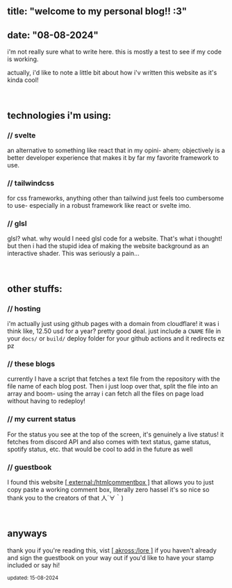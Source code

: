 ## title: "welcome to my personal blog!! :3"
## date: "08-08-2024"

i'm not really sure what to write here. this is mostly a test to see if my code is working.

actually, i'd like to note a little bit about how i'v written this website as it's kinda cool!

<br>

## technologies i'm using:
### // svelte
an alternative to something like react that in my opini- ahem; objectively is a better developer experience that makes it by far my favorite framework to use.

### // tailwindcss
for css frameworks, anything other than tailwind just feels too cumbersome to use- especially in a robust framework like react or svelte imo.

### // glsl
glsl? what. why would I need glsl code for a website. That's what i thought! but then i had the stupid idea of making the website background as an interactive shader. This was seriously a pain...

<br>

## other stuffs:
### // hosting
i'm actually just using github pages with a domain from cloudflare! it was i think like, 12.50 usd for a year? pretty good deal. just include a `CNAME` file in your `docs/` or `build/` deploy folder for your github actions and it redirects ez pz

### // these blogs
currently I have a script that fetches a text file from the repository with the file name of each blog post. Then i just loop over that, split the file into an array and boom- using the array i can fetch all the files on page load without having to redeploy!

### // my current status
For the status you see at the top of the screen, it's genuinely a live status! it fetches from discord API and also comes with text status, game status, spotify status, etc. that would be cool to add in the future as well

### // guestbook
I found this website [\[ external:/htmlcommentbox \]](https://www.htmlcommentbox.com/) that allows you to just copy paste a working comment box, literally zero hassel it's so nice so thank you to the creators of that 人´∀｀)

<br>

## anyways
thank you if you're reading this, vist [\[ akross:/lore \]](https://akrossu.github.io/lore/) if you haven't already and sign the guestbook on your way out if you'd like to have your stamp included or say hi!

<sup>updated: 15-08-2024</sub>